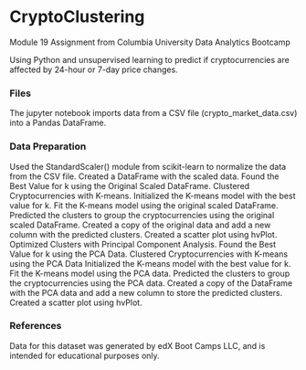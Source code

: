 # CryptoClustering
Module 19 Assignment from Columbia University Data Analytics Bootcamp

Using Python and unsupervised learning to predict if cryptocurrencies are affected by 24-hour or 7-day price changes.

### Files
The jupyter notebook imports data from a CSV file (crypto_market_data.csv) into a Pandas DataFrame. 

### Data Preparation
Used the StandardScaler() module from scikit-learn to normalize the data from the CSV file.
Created a DataFrame with the scaled data.
Found the Best Value for k using the Original Scaled DataFrame.
Clustered Cryptocurrencies with K-means.
Initialized the K-means model with the best value for k.
Fit the K-means model using the original scaled DataFrame.
Predicted the clusters to group the cryptocurrencies using the original scaled DataFrame.
Created a copy of the original data and add a new column with the predicted clusters.
Created a scatter plot using hvPlot.
Optimized Clusters with Principal Component Analysis.
Found the Best Value for k using the PCA Data.
Clustered Cryptocurrencies with K-means using the PCA Data
Initialized the K-means model with the best value for k.
Fit the K-means model using the PCA data.
Predicted the clusters to group the cryptocurrencies using the PCA data.
Created a copy of the DataFrame with the PCA data and add a new column to store the predicted clusters.
Created a scatter plot using hvPlot.

### References
Data for this dataset was generated by edX Boot Camps LLC, and is intended for educational purposes only.
